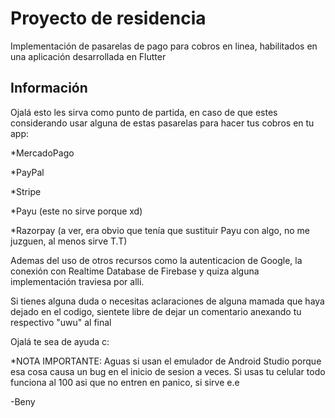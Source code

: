 # Proyecto de residencia

Implementación de pasarelas de pago para cobros en linea, habilitados en una aplicación desarrollada en Flutter

## Información

Ojalá esto les sirva como punto de partida, en caso de que estes considerando usar alguna de estas pasarelas para hacer tus cobros en tu app:


*MercadoPago

*PayPal

*Stripe

*Payu (este no sirve porque xd)

*Razorpay (a ver, era obvio que tenía que sustituir Payu con algo, no me juzguen, al menos sirve T.T)


Ademas del uso de otros recursos como la autenticacion de Google, la conexión con Realtime Database de Firebase y quiza alguna implementación traviesa por alli.

Si tienes alguna duda o necesitas aclaraciones de alguna mamada que haya dejado en el codigo, sientete libre de dejar un comentario anexando tu respectivo "uwu" al final

Ojalá te sea de ayuda c:

*NOTA IMPORTANTE: Aguas si usan el emulador de Android Studio porque esa cosa causa un bug en el inicio de sesion a veces. Si usas tu celular todo funciona al 100 asi que no entren en panico, si sirve e.e

-Beny
